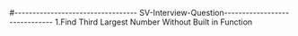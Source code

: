 #---------------------------------- SV-Interview-Question------------------------------
1.Find Third Largest Number Without Built in Function
